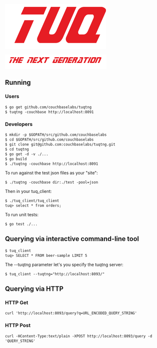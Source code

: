 ![](docs/tuq.png)

![](docs/tng.png)

## Running

### Users

    $ go get github.com/couchbaselabs/tuqtng
    $ tuqtng -couchbase http://localhost:8091

### Developers

    $ mkdir -p $GOPATH/src/github.com/couchbaselabs
    $ cd $GOPATH/src/github.com/couchbaselabs
    $ git clone git@github.com:couchbaselabs/tuqtng.git
    $ cd tuqtng
    $ go get -d -v ./...
    $ go build
    $ ./tuqtng -couchbase http://localhost:8091

To run against the test json files as your "site":

    $ ./tuqtng -couchbase dir:./test -pool=json

Then in your tuq_client:

    $ ./tuq_client/tuq_client
    tuq> select * from orders;

To run unit tests:

    $ go test ./...

## Querying via interactive command-line tool

    $ tuq_client
    tuq> SELECT * FROM beer-sample LIMIT 5

The --tuqtng parameter let's you specify the tuqtng server:

    $ tuq_client --tuqtng="http://localhost:8093/"

## Querying via HTTP

### HTTP Get

    curl 'http://localhost:8093/query?q=URL_ENCODED_QUERY_STRING'

### HTTP Post

    curl -HContent-Type:text/plain -XPOST http://localhost:8093/query -d 'QUERY_STRING'
